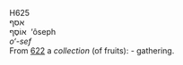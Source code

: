 <body>
  <p>H625<br>  אסף  <br> אוֹסֶף  ‎  ‘ôseph  <br><i>o‘-sef </i><br>From <a href="h0622.htm">622</a>  a <i>collection</i> (of fruits): - gathering.<br></p>
 </body>